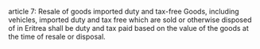 article 7: Resale of goods imported duty and tax-free 
Goods, including vehicles, imported duty and tax free which are sold or otherwise disposed of in Eritrea shall be duty and tax paid based on the value of the goods at the time of resale or disposal. 
<ul>
</ul>